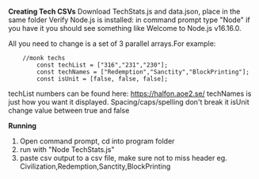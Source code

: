 **Creating Tech CSVs**
Download TechStats.js and data.json, place in the same folder
Verify Node.js is installed: in command prompt type "Node" if you have it you should see something like Welcome to Node.js v16.16.0.

All you need to change is a set of 3 parallel arrays.For example:

        //monk techs
        	const techList = ["316","231","230"];
        	const techNames = ["Redemption","Sanctity","BlockPrinting"];
        	const isUnit = [false, false, false];
         
techList numbers can be found here: https://halfon.aoe2.se/
techNames is just how you want it displayed. Spacing/caps/spelling don't break it
isUnit change value between true and false

**Running**
1. Open command prompt, cd into program folder
2. run with "Node TechStats.js"
3. paste csv output to a csv file, make sure not to miss header eg. Civilization,Redemption,Sanctity,BlockPrinting

